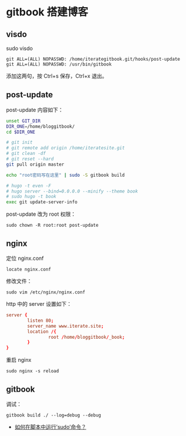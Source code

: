 # gitbook 搭建博客

## visdo

sudo visdo

```
git ALL=(ALL) NOPASSWD: /home/iterategitbook.git/hooks/post-update
git ALL=(ALL) NOPASSWD: /usr/bin/gitbook
```

添加这两句，按 Ctrl+s 保存，Ctrl+x 退出。

## post-update


post-update 内容如下：

```sh
unset GIT_DIR
DIR_ONE=/home/bloggitbook/
cd $DIR_ONE

# git init
# git remote add origin /home/iteratesite.git
# git clean -df
# git reset --hard
git pull origin master

echo "root密码写在这里" | sudo -S gitbook build

# hugo -t even -F
# hugo server --bind=0.0.0.0 --minify --theme book
# sudo hugo -t book
exec git update-server-info
```


post-update 改为 root 权限：

```
sudo chown -R root:root post-update
```


## nginx

定位 nginx.conf

```
locate nginx.conf
```

修改文件：

```
sudo vim /etc/nginx/nginx.conf
```

http 中的 server 设置如下：

```conf
server {
        listen 80;
        server_name www.iterate.site;
        location /{
                root /home/bloggitbook/_book;
        }
}
```


重启 nginx

```
sudo nginx -s reload
```


## gitbook 


调试：

```
gitbook build ./ --log=debug --debug
```



- [如何在脚本中运行’sudo’命令？](https://ubuntuqa.com/article/1440.html)